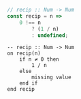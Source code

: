```javascript
// recip :: Num -> Num
const recip = n =>
    0 !== n
        ? (1 / n)
        : undefined;
```


```applescript
-- recip :: Num -> Num
on recip(n)
    if n ≠ 0 then
        1 / n
    else
        missing value
    end if
end recip
```
